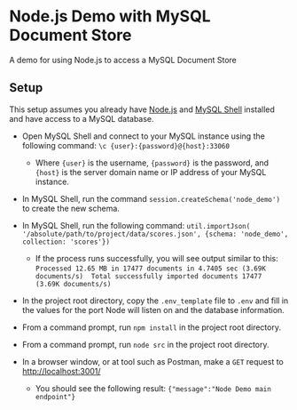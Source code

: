 # Node.js Demo with MySQL Document Store

A demo for using Node.js to access a MySQL Document Store

## Setup

This setup assumes you already have [Node.js](https://nodejs.org/en/download/) and [MySQL Shell](https://dev.mysql.com/downloads/shell/) installed and have access to a MySQL database.

* Open MySQL Shell and connect to your MySQL instance using the following command: `\c {user}:{password}@{host}:33060`

  * Where `{user}` is the username, `{password}` is the password, and `{host}` is the server domain name or IP address of your MySQL instance.
* In MySQL Shell, run the command `session.createSchema('node_demo')` to create the new schema.
* In MySQL Shell, run the following command: `util.importJson( '/absolute/path/to/project/data/scores.json', {schema: 'node_demo', collection: 'scores'})`

  * If the process runs successfully, you will see output similar to this:
    `Processed 12.65 MB in 17477 documents in 4.7405 sec (3.69K documents/s)  Total successfully imported documents 17477 (3.69K documents/s)`
* In the project root directory, copy the `.env_template` file to `.env` and fill in the values for the port Node will listen on and the database information.
* From a command prompt, run `npm install` in the project root directory.
* From a command prompt, run `node src` in the project root directory.
* In a browser window, or at tool such as Postman, make a `GET` request to [http://localhost:3001/](http://localhost:3001/)

  * You should see the following result: `{"message":"Node Demo main endpoint"}`
